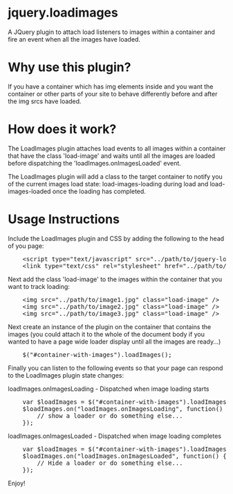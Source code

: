 # jquery.loadimages
A JQuery plugin to attach load listeners to images within a container and fire an event when all the images have loaded.

Why use this plugin?
======

If you have a container which has img elements inside and you want the container or other parts of your site to behave differently before and after the img srcs have loaded.

How does it work?
======

The LoadImages plugin attaches load events to all images within a container that have the class 'load-image' and waits until all the images are loaded before dispatching the 'loadImages.onImagesLoaded' event. 

The LoadImages plugin will add a class to the target container to notify you of the current images load state: load-images-loading during load and load-images-loaded once the loading has completed. 

Usage Instructions
======

Include the LoadImages plugin and CSS by adding the following to the head of you page:

<pre>
    &lt;script type="text/javascript" src="../path/to/jquery-loadimages.js"&gt;
    &lt;link type="text/css" rel="stylesheet" href="../path/to/jquery-loadimages.css"&gt;
</pre>

Next add the class 'load-image' to the images within the container that you want to track loading:

<pre>
    &lt;img src="../path/to/image1.jpg" class="load-image" /&gt;
    &lt;img src="../path/to/image2.jpg" class="load-image" /&gt;
    &lt;img src="../path/to/image3.jpg" class="load-image" /&gt;
</pre>

Next create an instance of the plugin on the container that contains the images (you could attach it to the whole of the document body if you wanted to have a page wide loader display until all the images are ready...)

<pre>
    $("#container-with-images").loadImages();
</pre>

Finally you can listen to the following events so that your page can respond to the LoadImages plugin state changes: 

loadImages.onImagesLoading - Dispatched when image loading starts

<pre>
    var $loadImages = $("#container-with-images").loadImages();
    $loadImages.on("loadImages.onImagesLoading", function() {
        // show a loader or do something else...
    });
</pre>

loadImages.onImagesLoaded - Dispatched when image loading completes

<pre>
    var $loadImages = $("#container-with-images").loadImages();
    $loadImages.on("loadImages.onImagesLoaded", function() {
        // Hide a loader or do something else...
    });
</pre>

Enjoy!
